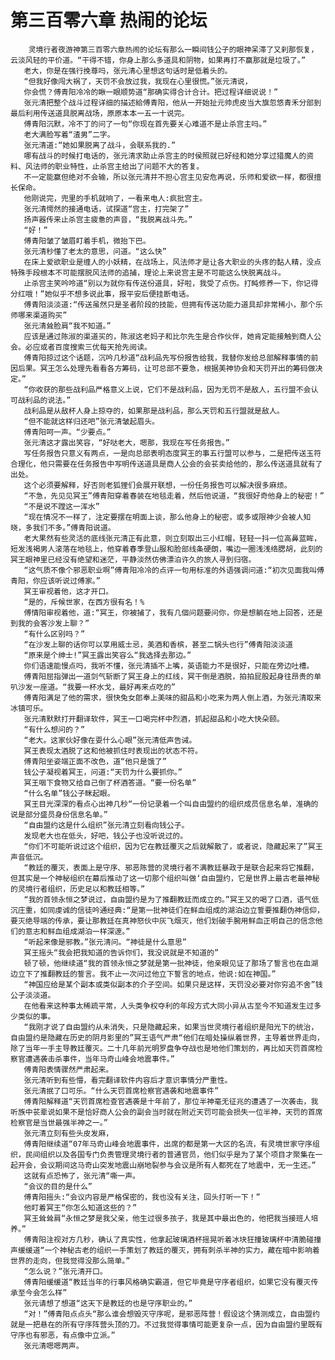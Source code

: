 # 第三百零六章 热闹的论坛
        灵境行者夜游神第三百零六章热闹的论坛有那么一瞬间钱公子的眼神呆滞了又刹那恢复，云淡风轻的平价道。“干得不错，你身上那么多道具和阴物，如果再打不赢那就是垃圾了。”
       老大，你是在强行挽尊吗，张元清心里想这句话时是低着头的。
       “但我好像闯大祸了，天罚不会放过我，我现在心里很慌。”张元清说，
       你会慌？傅青阳冷冷的瞅一眼顺势道“那确实得合计合计。把过程详细说说！”
       张元清把整个战斗过程详细的描述給傅青阳，他从一开始扯元帅虎皮当大旗忽悠青禾分部到最后利用传送道具脱离战场，原原本本一五一十说完。
       傅青阳沉默，冷不丁的问了一句“你现在首先要关心难道不是止杀宫主吗。”
       老大满脸写着“渣男”二字。
       张元清道:“她如果脱离了战斗，会联系我的.”
       哪有战斗的时候打电话的，张元清求助止杀宫主的时侯照就已好经和她分享过猎魔人的资料、风法师的职业特性，止杀宫主给出了问题不大的答复。
       不一定能赢但绝对不会输，所以张元清并不担心宫主见安危再说，乐师和爱欲一样，都很擅长保命。
       他刚说完，兜里的手机就响了，一看来电人:疯批宫主。
       张元清愕然的接通电话，试探道“宫主，打完架了”
       扬声器传来止杀宫主疲惫的声音，“我脱离战斗先。”
       “好！”
       傅青阳皱了皱眉盯着手机，微抬下巴。
       张元清秒懂了老太的意思，问道。“这么快”
       在床上爱欲职业是缠人的小妖精，在战场上，风法师才是让各大职业的头疼的黏人精，没点特殊手段根本不可能摆脱风法师的追捕，理论上来说宫主是不可能这么快脱离战斗。
       止杀宫主笑吟呤道“别以为就你有传送份道具，好啦，我受了点伤。打盹修养一下，你记得分红哦！”她似乎不想多说此事，报平安后便挂断电话。
       傅青阳淡淡道:“传送虽然只是圣者阶段的技能，但拥有传送功能力道具却非常稀小，那个乐师哪来渠道购买”
       张元清耸脸肩“我不知道。”
       应该是通过陈淑的渠道买的，陈淑这老妈子和比尔先生是合作伙伴，她肯定能接触到商人公会。必应或者百度搜索三优每天抢先阅读。
       傅青阳掠过这个话题，沉吟几秒道“战利品先写份报告给我，我替你发给总部解释事情的前因后果。冥王怎么处理先看看各方筹码，让可总部不要急，根据美神协会和天罚开出的筹码做决定。”
       “你收获的那些战利品严格意义上说，它们不是战利品，因为无罚不是敌人，五行盟不会认可战利品的说法。”
       战利品是从敌杯人身上掠夺的，如果那是战利品，那么天罚和五行盟就是敌人。
       “但不能就这样归还吧”张元清皱起眉头。
       傅青阳呵一声。“少要点。”
       张元清这才露出笑容，“好哒老大，嗯那，我现在写任务报告。”
       写任务报告只意义有两点，一是向总部表明态度冥王的事五行盟可以参与，二是把传送玉符合理化，他只需要在任务报告中写明传送道具是商人公会的会苌卖给他的，那么传送道具就有了出处。
       这个必须要解释，好否则老狐狸们会展开联想，一份任务报告可以解决很多麻烦。
       “不急，先见见冥王”傅青阳穿着春装在地毯走着，然后他说道，“我很好奇他身上的秘密！”
       “不是说不蹚这一浑水”
       “现在情况不一样了，注定要摆在明面上谈，那么他身上的秘密，或多或限神少会被人知晓，多我们不多。”傅青阳说道。
       老大果然有些灵活的底线张元清正有此意，则立刻取出三小红帽，轻轻一抖一位高鼻蓝眸，短发浅褐男人滚落在地毯上，他穿着春季登山服和脸部线条硬朗，嘴边一圈浅浅络腮胡，此刻的冥王眼神里已经没有绝望和迷茫，平静淡然仿佛漂泊许久的旅人寻到归宿。
       “这气质不像个邪恶职业啊”傅青阳冷冷的点评一句用标准的外语强调问道:“初次见面我叫傅青阳，你应该听说过傅家。”
       冥王审视着他，这才开口。
       “是的，斥候世家，在西方很有名！%
       傅情阳审视着他，道:“冥王，你被捕了，我有几個问题要问你，你是想躺在地上回答，还是到我的会客沙发上聊？”
       “有什么区别吗？”
       “在沙发上聊的话你可以享用威士忌，美酒和香槟，甚至二锅头也行”傅青阳淡淡道
       “原来是个绅士!”冥王露出笑容么“我选择去那边。”
       你们语速能慢点吗，我听不懂，张元清插不上嘴，英语能力不是很好，只能在旁边吐槽。
       傅青阳屈指弹出一道剑气斩断了冥王身上的红线，冥干倒是酒脱，拍拍屁股起身往昂贵的单叭沙发一座道。“我要一杯水戈，最好再来点吃的”
       傅青阳满足了他的需求，很快兔女郎奉上美味的甜品和小吃来为两人倒上酒，为张元清取来冰镇可乐。
       张元清默默打开翻译软件，冥王一口喝完杯中烈酒，抓起甜品和小吃大快朵颐。
       “有什么想问的？”
       “老大。这家伙好像在耍什么心眼”张元清低声告诫。
       冥王表现太酒脱了这和他被抓住时表现出的状态不符。
       傅青阳坐姿端正面不改色，道“他只是饿了”
       钱公子凝视着冥王，问道:“天罚为什么要抓你。”
       冥王咽下食物又给自己倒了杯酒答道。“要一份名单”
       “什么名单”钱公子眯起眼。
       冥王目光深深的看点心出神几秒“一份记录着一个叫自由盟约的组织成员信息名单，准确的说是部分盛员身份信息名单。”
       “自由盟约这是什么组织”张元清立刻看向钱公子。
       发现老大也在低头，好吧，钱公子也没听说过的。
       “你们不可能听说过这个组织，因为它在教廷覆灭之后就解散了，或者说，隐藏起来了”冥王声音低沉。
       “教廷的覆灭，表面上是守序、邪恶陈营的灵境行者不满教廷暴政于是联合起来将它推翻，但其实是一个神秘组织在幕后推动了这一切那个组织叫做‘自由盟约，它是世界上最古老最神秘的灵境行者组织，历史足以和教廷相等。”
       “我的首领永恒之梦说过，自由盟约是为了推翻教廷而成立的。”冥王又的喝了口酒，语气低沉庄重，如同虔诚的信徒吟通经典:“是第一批神徒们在鲜血组成的湖泊边立誓要推翻伪神信仰，要灭绝导端的传承，要让那教廷在真神怒伙中灰飞烟灭，他们划破手腕用鲜血正明自己的信念他们的意志和鲜血组成湖泊一样深邃。”
       “听起来像是邪教。”张元清问。“神徒是什么意思”
       冥王摇头“我会把我知道的告诉你们，我没说就是不知道的”
       顿了顿，他继续道“我的首领永恒之梦就是第一批神徒，他亲眼见证了那场了誓言也在血湖边立下了推翻教廷的誓言。我不止一次问过他立下誓言的地点，他说:如在神国。”
       “神国应给是某个副本或类似副本的介子空间。如果只是这样，天罚没必要对你穷追不舍”钱公子淡淡道。
       在他看来这种事太稀疏平常，人头类争权夺利的年段方式大同小异从古至今不知道发生过多少类似的事。
       “我刚才说了自由盟约从未消失，只是隐藏起来，如果当世灵境行者组织是阳光下的统治，自由盟约是隐藏在历史的阴月影里的”冥王语气严肃“他们在暗处操纵着世界，主导着世界走向，除了当年一手主导教廷覆灭。二十几年前光明罗盘争夺战也是地他们策划的，再比如天罚首席检察官遭遇袭击杀事件，当年马奇山峰会地震事件。”
       傅青阳表情骤然严肃起来。
       张元清听到有些懵，看完翻译软件内容后才意识事情分严重性。
       张元清抿了口可乐。“什么天罚首席检察官遇袭和地震事件”
       傅青阳解释道“天罚首席检查官遇袭是十年前了，那位半神毫无征兆的遭遇了一次袭击，我听族中苌辈说如果不是恰好商人公会的副会当时就在附近天罚可能会损失一位半神，天罚的首席检察官是当世最强半神之一。”
       张元清立刻有些头皮发麻，
       傅青阳继续道“07年马奇山峰会地震事件，出席的都是第一大区的名流，有灵境世家守序组织，民间组织以及各国专门负责管理灵境行者的普通官员，他们似乎是为了某个项目才聚集在一起开会，会议期间这马奇山突发地震山崩地裂参与会议是所有人都死在了地震中，无一生还。”
       这就有点恐怖了，张元清“嘶一声。
       “会议的目的是什么”
       傅青阳摇头:“会议内容是严格保密的，我也没有关注，回头打听一下！”
       他盯着冥王“你怎么知道这些的？”
       冥王耸耸肩“永恒之梦是我父亲，他生过很多孩子，我是其中最出色的，他把我当接班人培养。”
       傅青阳注视对方几秒，确认了真实性，他拿起玻璃酒杯摇晃听着冰块狂撞玻璃杯中清脆碰撞声缓缓道“一个神秘古老的组织一手策划了教廷的覆灭，拥有刺杀半神的实力，藏在暗中影响着世界的走向，但我觉得没那么简单。”
       “怎么说？”张元清开口。
       傅青阳缓缓道“教廷当年的行事风格确实霸道，但它毕竟是守序者组织，如果它没有覆灭传承至今会怎么样”
       张元请想了想道“这天下是教廷的也是守序职业的。”
       “对！”傅青阳点点头“那么谁会想毁灭守序呢，是邪恶阵营！假设这个猜测成立，自由盟约就是一把悬在的所有守序阵营头顶的刀。不过我觉得事情可能更复杂一点，因为自由盟约里既有守序也有邪恶，有点像中立派。”
       张元清嗯嗯两声。